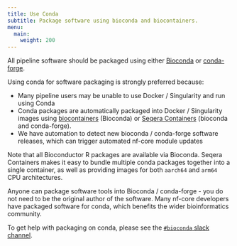 ```yaml
---
title: Use Conda
subtitle: Package software using bioconda and biocontainers.
menu:
  main:
    weight: 200
---
```


All pipeline software should be packaged using either [Bioconda](https://bioconda.github.io/) or [conda-forge](https://conda-forge.org/).

Using conda for software packaging is strongly preferred because:

- Many pipeline users may be unable to use Docker / Singularity and run using Conda
- Conda packages are automatically packaged into Docker / Singularity images using [biocontainers](https://biocontainers.pro/) (Bioconda) or [Seqera Containers](https://seqera.io/containers/) (bioconda and conda-forge).
- We have automation to detect new bioconda / conda-forge software releases, which can trigger automated nf-core module updates

Note that all Bioconductor R packages are available via Bioconda.
Seqera Containers makes it easy to bundle multiple conda packages together into a single container, as well as providing images for both `aarch64` and `arm64` CPU architectures.

Anyone can package software tools into Bioconda / conda-forge - you do not need to be the original author of the software.
Many nf-core developers have packaged software for conda, which benefits the wider bioinformatics community.

To get help with packaging on conda, please see the [`#bioconda` slack channel](https://nfcore.slack.com/archives/CM46YC6BZ).
